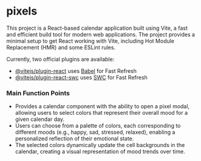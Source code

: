 # pixels

This project is a React-based calendar application built using Vite, a fast and efficient build tool for modern web applications. The project provides a minimal setup to get React working with Vite, including Hot Module Replacement (HMR) and some ESLint rules.

Currently, two official plugins are available:

- [@vitejs/plugin-react](https://github.com/vitejs/vite-plugin-react/blob/main/packages/plugin-react/README.md) uses [Babel](https://babeljs.io/) for Fast Refresh
- [@vitejs/plugin-react-swc](https://github.com/vitejs/vite-plugin-react-swc) uses [SWC](https://swc.rs/) for Fast Refresh

### Main Function Points
* Provides a calendar component with the ability to open a pixel modal, allowing users to select colors that represent their overall mood for a given calendar day.
* Users can choose from a palette of colors, each corresponding to different moods (e.g., happy, sad, stressed, relaxed), enabling a personalized reflection of their emotional state.
* The selected colors dynamically update the cell backgrounds in the calendar, creating a visual representation of mood trends over time.
